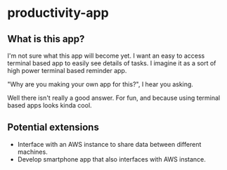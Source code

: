 # productivity-app

## What is this app?

I'm not sure what this app will become yet.
I want an easy to access terminal based app to easily see details of tasks.
I imagine it as a sort of high power terminal based reminder app.

"Why are you making your own app for this?", I hear you asking.

Well there isn't really a good answer. For fun, and because using terminal based apps looks kinda cool.

## Potential extensions

 - Interface with an AWS instance to share data between different machines.
 - Develop smartphone app that also interfaces with AWS instance.
